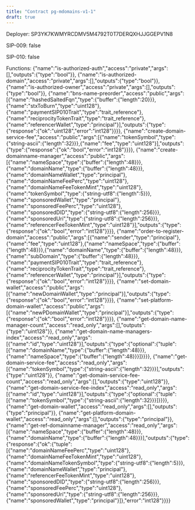 ```yaml
---
title: "Contract pg-mdomains-v1-1"
draft: true
---
```

Deployer: SP3YK7KWMYRCDMV5M4792T0T7DERQXHJJGGEPV1N8

SIP-009: false

SIP-010: false

Functions:
{"name":"is-authorized-auth","access":"private","args":[],"outputs":{"type":"bool"}}, {"name":"is-authorized-domain","access":"private","args":[],"outputs":{"type":"bool"}}, {"name":"is-authorized-owner","access":"private","args":[],"outputs":{"type":"bool"}}, {"name":"bns-name-preorder","access":"public","args":[{"name":"hashedSaltedFqn","type":{"buffer":{"length":20}}},{"name":"stxToBurn","type":"uint128"},{"name":"paymentSIP010Trait","type":"trait_reference"},{"name":"reciprocityTokenTrait","type":"trait_reference"},{"name":"referencerWallet","type":"principal"}],"outputs":{"type":{"response":{"ok":"uint128","error":"int128"}}}}, {"name":"create-domain-service-fee","access":"public","args":[{"name":"tokenSymbol","type":{"string-ascii":{"length":32}}},{"name":"fee","type":"uint128"}],"outputs":{"type":{"response":{"ok":"bool","error":"int128"}}}}, {"name":"create-domainname-manager","access":"public","args":[{"name":"nameSpace","type":{"buffer":{"length":48}}},{"name":"domainName","type":{"buffer":{"length":48}}},{"name":"domainNameWallet","type":"principal"},{"name":"domainNameFeePerc","type":"uint128"},{"name":"domainNameFeeTokenMint","type":"uint128"},{"name":"tokenSymbol","type":{"string-utf8":{"length":5}}},{"name":"sponsoredWallet","type":"principal"},{"name":"sponsoredFeePerc","type":"uint128"},{"name":"sponsoredDID","type":{"string-utf8":{"length":256}}},{"name":"sponsoredUri","type":{"string-utf8":{"length":256}}},{"name":"referencerFeeTokenMint","type":"uint128"}],"outputs":{"type":{"response":{"ok":"bool","error":"int128"}}}}, {"name":"order-to-register-domain","access":"public","args":[{"name":"sender","type":"principal"},{"name":"fee","type":"uint128"},{"name":"nameSpace","type":{"buffer":{"length":48}}},{"name":"domainName","type":{"buffer":{"length":48}}},{"name":"subDomain","type":{"buffer":{"length":48}}},{"name":"paymentSIP010Trait","type":"trait_reference"},{"name":"reciprocityTokenTrait","type":"trait_reference"},{"name":"referencerWallet","type":"principal"}],"outputs":{"type":{"response":{"ok":"bool","error":"int128"}}}}, {"name":"set-domain-wallet","access":"public","args":[{"name":"newDomainWallet","type":"principal"}],"outputs":{"type":{"response":{"ok":"bool","error":"int128"}}}}, {"name":"set-platform-domain-wallet","access":"public","args":[{"name":"newPDomainWallet","type":"principal"}],"outputs":{"type":{"response":{"ok":"bool","error":"int128"}}}}, {"name":"get-domain-name-manager-count","access":"read_only","args":[],"outputs":{"type":"uint128"}}, {"name":"get-domain-name-managers-index","access":"read_only","args":[{"name":"id","type":"uint128"}],"outputs":{"type":{"optional":{"tuple":[{"name":"domainName","type":{"buffer":{"length":48}}},{"name":"nameSpace","type":{"buffer":{"length":48}}}]}}}}, {"name":"get-domain-service-fee","access":"read_only","args":[{"name":"tokenSymbol","type":{"string-ascii":{"length":32}}}],"outputs":{"type":"uint128"}}, {"name":"get-domain-service-fee-count","access":"read_only","args":[],"outputs":{"type":"uint128"}}, {"name":"get-domain-service-fee-index","access":"read_only","args":[{"name":"id","type":"uint128"}],"outputs":{"type":{"optional":{"tuple":[{"name":"tokenSymbol","type":{"string-ascii":{"length":32}}}]}}}}, {"name":"get-domain-wallet","access":"read_only","args":[],"outputs":{"type":"principal"}}, {"name":"get-platform-domain-wallet","access":"read_only","args":[],"outputs":{"type":"principal"}}, {"name":"get-ref-domainname-manager","access":"read_only","args":[{"name":"nameSpace","type":{"buffer":{"length":48}}},{"name":"domainName","type":{"buffer":{"length":48}}}],"outputs":{"type":{"response":{"ok":{"tuple":[{"name":"domainNameFeePerc","type":"uint128"},{"name":"domainNameFeeTokenMint","type":"uint128"},{"name":"domainNameTokenSymbol","type":{"string-utf8":{"length":5}}},{"name":"domainNameWallet","type":"principal"},{"name":"referencerFeeTokenMint","type":"uint128"},{"name":"sponsoredDID","type":{"string-utf8":{"length":256}}},{"name":"sponsoredFeePerc","type":"uint128"},{"name":"sponsoredUri","type":{"string-utf8":{"length":256}}},{"name":"sponsoredWallet","type":"principal"}]},"error":"int128"}}}}
